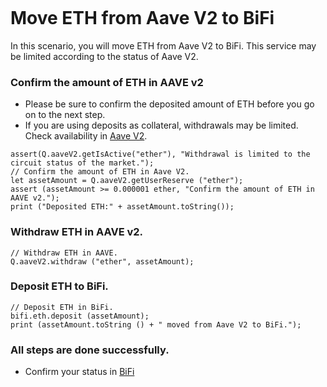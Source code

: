 ```meta-Currency
```

# Move ETH from Aave V2 to BiFi

In this scenario, you will move ETH from Aave V2 to BiFi. This service may be limited according to the status of Aave V2.

### Confirm the amount of ETH in AAVE v2

- Please be sure to confirm the deposited amount of ETH before you go on to the next step.
- If you are using deposits as collateral, withdrawals may be limited. Check availability in [Aave V2](https://app.aave.com/#/dashboard).

```output-Dynamic
assert(Q.aaveV2.getIsActive("ether"), "Withdrawal is limited to the circuit status of the market.");
// Confirm the amount of ETH in Aave V2.
let assetAmount = Q.aaveV2.getUserReserve ("ether");
assert (assetAmount >= 0.000001 ether, "Confirm the amount of ETH in AAVE v2.");
print ("Deposited ETH:" + assetAmount.toString());
```

### Withdraw ETH in AAVE v2.

```taster
// Withdraw ETH in AAVE.
Q.aaveV2.withdraw ("ether", assetAmount);
```

### Deposit ETH to BiFi.

```taster
// Deposit ETH in BiFi.
bifi.eth.deposit (assetAmount);
print (assetAmount.toString () + " moved from Aave V2 to BiFi.");
```

### All steps are done successfully.

- Confirm your status in [BiFi](https://app.bifi.finance/lend?chainid=mainnet)
